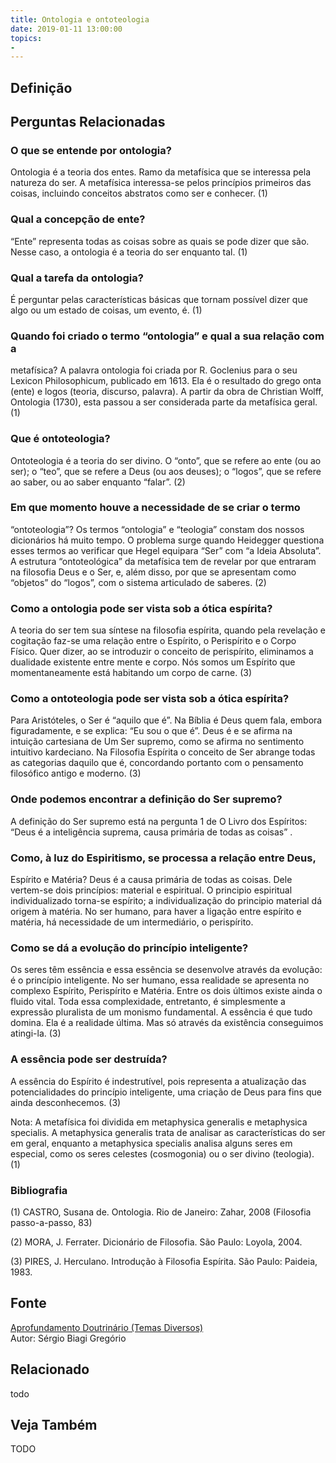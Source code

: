 ```yaml
---
title: Ontologia e ontoteologia
date: 2019-01-11 13:00:00
topics: 
- 
---
```


## Definição


## Perguntas Relacionadas

### O que se entende por ontologia?
Ontologia é a teoria dos entes. Ramo da metafísica que se interessa pela
natureza do ser. A metafísica interessa-se pelos princípios primeiros
das coisas, incluindo conceitos abstratos como ser e conhecer. (1)

### Qual a concepção de ente?
“Ente” representa todas as coisas sobre as quais se pode dizer que são.
Nesse caso, a ontologia é a teoria do ser enquanto tal. (1)

### Qual a tarefa da ontologia?
É perguntar pelas características básicas que tornam possível dizer que
algo ou um estado de coisas, um evento, é. (1)

### Quando foi criado o termo “ontologia” e qual a sua relação com a
metafísica?
A palavra ontologia foi criada por R. Goclenius para o seu Lexicon
Philosophicum, publicado em 1613. Ela é o resultado do grego onta
(ente) e logos (teoria, discurso, palavra). A partir da obra de
Christian Wolff, Ontologia (1730), esta passou a ser considerada parte
da metafísica geral. (1)

### Que é ontoteologia?
Ontoteologia é a teoria do ser divino. O “onto”, que se refere ao ente
(ou ao ser); o “teo”, que se refere a Deus (ou aos deuses); o “logos”,
que se refere ao saber, ou ao saber enquanto “falar”. (2)

### Em que momento houve a necessidade de se criar o termo
“ontoteologia”?
Os termos “ontologia” e “teologia” constam dos nossos dicionários há
muito tempo. O problema surge quando Heidegger questiona esses termos ao
verificar que Hegel equipara “Ser” com “a Ideia Absoluta”. A estrutura
“ontoteológica” da metafísica tem de revelar por que entraram na
filosofia Deus e o Ser, e, além disso, por que se apresentam como
“objetos” do “logos”, com o sistema articulado de saberes. (2)

### Como a ontologia pode ser vista sob a ótica espírita?
A teoria do ser tem sua síntese na filosofia espírita, quando pela
revelação e cogitação faz-se uma relação entre o Espírito, o Perispírito
e o Corpo Físico. Quer dizer, ao se introduzir o conceito de
perispírito, eliminamos a dualidade existente entre mente e corpo. Nós
somos um Espírito que momentaneamente está habitando um corpo de carne.
(3)

### Como a ontoteologia pode ser vista sob a ótica espírita?
Para Aristóteles, o Ser é “aquilo que é”. Na Bíblia é Deus quem fala,
embora figuradamente, e se explica: “Eu sou o que é”. Deus é e se afirma
na intuição cartesiana de Um Ser supremo, como se afirma no sentimento
intuitivo kardeciano. Na Filosofia Espírita o conceito de Ser abrange
todas as categorias daquilo que é, concordando portanto com o
pensamento filosófico antigo e moderno. (3)

### Onde podemos encontrar a definição do Ser supremo?
A definição do Ser supremo está na pergunta 1 de O Livro dos
Espíritos: “Deus é a inteligência suprema, causa primária de todas as
coisas” .

### Como, à luz do Espiritismo, se processa a relação entre Deus,
Espírito e Matéria?
Deus é a causa primária de todas as coisas. Dele vertem-se dois
princípios: material e espiritual. O principio espiritual
individualizado torna-se espírito; a individualização do principio
material dá origem à matéria. No ser humano, para haver a ligação entre
espírito e matéria, há necessidade de um intermediário, o perispírito.

### Como se dá a evolução do princípio inteligente?
Os seres têm essência e essa essência se desenvolve através da evolução:
é o princípio inteligente. No ser humano, essa realidade se
apresenta no complexo Espírito, Perispírito e Matéria. Entre os dois
últimos existe ainda o fluido vital. Toda essa complexidade, entretanto,
é simplesmente a expressão pluralista de um monismo fundamental. A
essência é que tudo domina. Ela é a realidade última. Mas só através da
existência conseguimos atingi-la. (3)

### A essência pode ser destruída?
A essência do Espírito é indestrutível, pois representa a
atualização das potencialidades do princípio inteligente, uma
criação de Deus para fins que ainda desconhecemos. (3)

Nota: A metafísica foi dividida em metaphysica generalis e
metaphysica specialis. A metaphysica generalis trata de analisar as
características do ser em geral, enquanto a metaphysica specialis
analisa alguns seres em especial, como os seres celestes (cosmogonia) ou
o ser divino (teologia). (1)


### Bibliografia
(1) CASTRO, Susana de. Ontologia. Rio de Janeiro: Zahar, 2008
(Filosofia passo-a-passo, 83)

(2) MORA, J. Ferrater. Dicionário de Filosofia. São Paulo: Loyola,
2004.

(3) PIRES, J. Herculano. Introdução à Filosofia Espírita. São Paulo:
Paideia, 1983.

## Fonte
[Aprofundamento Doutrinário (Temas Diversos)](https://sites.google.com/view/aprofundamentodoutrinario/ontologia-e-ontoteologia)  
Autor: Sérgio Biagi Gregório



## Relacionado
todo

## Veja Também
TODO


